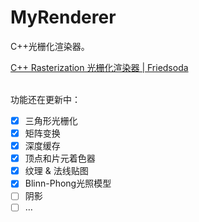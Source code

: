 # MyRenderer

C++光栅化渲染器。

[C++ Rasterization 光栅化渲染器 | Friedsoda](https://friedsoda.github.io/2020-07/t1)

<br/>
功能还在更新中：

- [x] 三角形光栅化
- [x] 矩阵变换
- [x] 深度缓存 
- [x] 顶点和片元着色器
- [x] 纹理 & 法线贴图
- [x] Blinn-Phong光照模型
- [ ] 阴影
- [ ] …
